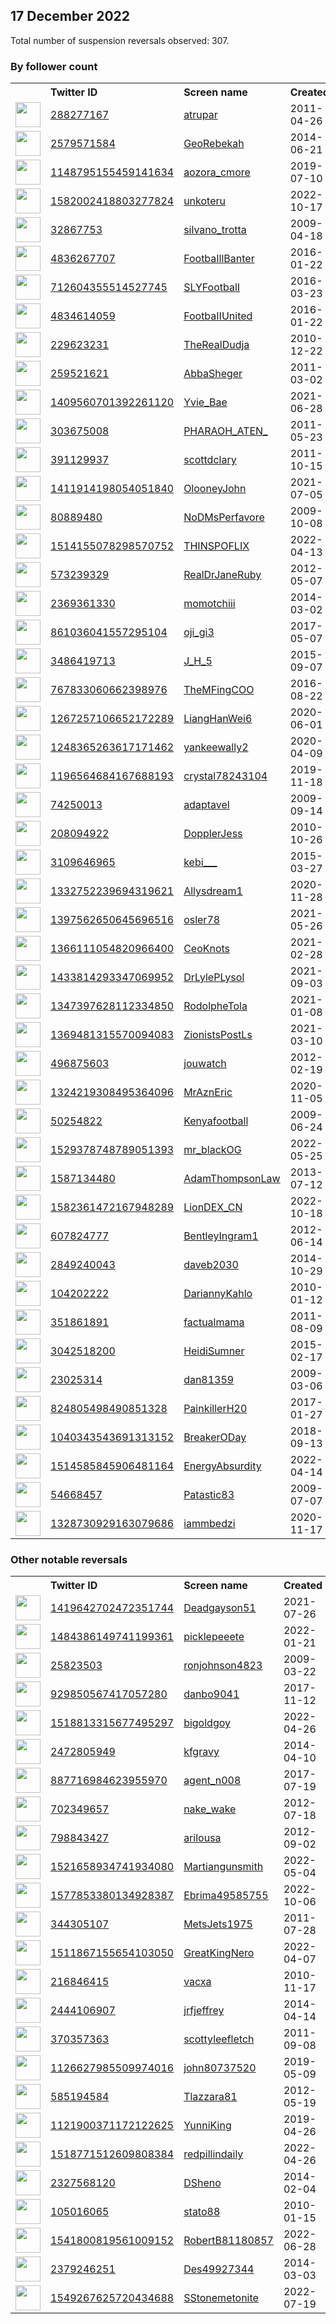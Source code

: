 
## 17 December 2022
Total number of suspension reversals observed: 307.

### By follower count
<table><tr><th></th><th align="left">Twitter ID</th><th align="left">Screen name</th>
<th align="left">Created</th><th align="left">Status</th><th align="left">Suspended</th><th align="left">Followers</th>
<tr><td><a href="https://pbs.twimg.com/profile_images/1335565046290804738/eGXNmTvg_normal.jpg"><img src="https://pbs.twimg.com/profile_images/1335565046290804738/eGXNmTvg_normal.jpg" width="40px" height="40px" align="center"/></a></td><td><a href="https://twitter.com/intent/user?user_id=288277167">288277167</a></td><td><a href="https://twitter.com/atrupar">atrupar</a></td><td>2011-04-26</td><td align="center"></td><td>2022-12-16</td><td>887076</td></tr>
<tr><td><a href="https://pbs.twimg.com/profile_images/1671331658924998656/YwIQGxP5_normal.jpg"><img src="https://pbs.twimg.com/profile_images/1671331658924998656/YwIQGxP5_normal.jpg" width="40px" height="40px" align="center"/></a></td><td><a href="https://twitter.com/intent/user?user_id=2579571584">2579571584</a></td><td><a href="https://twitter.com/GeoRebekah">GeoRebekah</a></td><td>2014-06-21</td><td align="center"></td><td></td><td>410708</td></tr>
<tr><td><a href="https://pbs.twimg.com/profile_images/1466024562974281738/GZub2t_S_normal.jpg"><img src="https://pbs.twimg.com/profile_images/1466024562974281738/GZub2t_S_normal.jpg" width="40px" height="40px" align="center"/></a></td><td><a href="https://twitter.com/intent/user?user_id=1148795155459141634">1148795155459141634</a></td><td><a href="https://twitter.com/aozora_cmore">aozora_cmore</a></td><td>2019-07-10</td><td align="center"></td><td>2022-04-06</td><td>189052</td></tr>
<tr><td><a href="https://pbs.twimg.com/profile_images/1582048555128147968/X-xE77so_normal.jpg"><img src="https://pbs.twimg.com/profile_images/1582048555128147968/X-xE77so_normal.jpg" width="40px" height="40px" align="center"/></a></td><td><a href="https://twitter.com/intent/user?user_id=1582002418803277824">1582002418803277824</a></td><td><a href="https://twitter.com/unkoteru">unkoteru</a></td><td>2022-10-17</td><td align="center"></td><td>2022-11-12</td><td>181745</td></tr>
<tr><td><a href="https://pbs.twimg.com/profile_images/1603852414540517380/ntwvEVB4_normal.jpg"><img src="https://pbs.twimg.com/profile_images/1603852414540517380/ntwvEVB4_normal.jpg" width="40px" height="40px" align="center"/></a></td><td><a href="https://twitter.com/intent/user?user_id=32867753">32867753</a></td><td><a href="https://twitter.com/silvano_trotta">silvano_trotta</a></td><td>2009-04-18</td><td align="center"></td><td></td><td>128257</td></tr>
<tr><td><a href="https://pbs.twimg.com/profile_images/1218963145089306627/wqP9FP5f_normal.jpg"><img src="https://pbs.twimg.com/profile_images/1218963145089306627/wqP9FP5f_normal.jpg" width="40px" height="40px" align="center"/></a></td><td><a href="https://twitter.com/intent/user?user_id=4836267707">4836267707</a></td><td><a href="https://twitter.com/FootbaIllBanter">FootbaIllBanter</a></td><td>2016-01-22</td><td align="center"></td><td>2022-07-03</td><td>106281</td></tr>
<tr><td><a href="https://pbs.twimg.com/profile_images/943497548626563072/0qLxdlLv_normal.jpg"><img src="https://pbs.twimg.com/profile_images/943497548626563072/0qLxdlLv_normal.jpg" width="40px" height="40px" align="center"/></a></td><td><a href="https://twitter.com/intent/user?user_id=712604355514527745">712604355514527745</a></td><td><a href="https://twitter.com/SLYFootbalI">SLYFootbalI</a></td><td>2016-03-23</td><td align="center"></td><td>2022-06-29</td><td>96923</td></tr>
<tr><td><a href="https://pbs.twimg.com/profile_images/1083826026646593542/9o4_WQng_normal.jpg"><img src="https://pbs.twimg.com/profile_images/1083826026646593542/9o4_WQng_normal.jpg" width="40px" height="40px" align="center"/></a></td><td><a href="https://twitter.com/intent/user?user_id=4834614059">4834614059</a></td><td><a href="https://twitter.com/FootbaIIUnited">FootbaIIUnited</a></td><td>2016-01-22</td><td align="center"></td><td>2022-07-03</td><td>85009</td></tr>
<tr><td><a href="https://pbs.twimg.com/profile_images/873771663866900480/Y8GqRAvn_normal.jpg"><img src="https://pbs.twimg.com/profile_images/873771663866900480/Y8GqRAvn_normal.jpg" width="40px" height="40px" align="center"/></a></td><td><a href="https://twitter.com/intent/user?user_id=229623231">229623231</a></td><td><a href="https://twitter.com/TheRealDudja">TheRealDudja</a></td><td>2010-12-22</td><td align="center"></td><td></td><td>82722</td></tr>
<tr><td><a href="https://pbs.twimg.com/profile_images/1609497231337607168/J0StOkLX_normal.jpg"><img src="https://pbs.twimg.com/profile_images/1609497231337607168/J0StOkLX_normal.jpg" width="40px" height="40px" align="center"/></a></td><td><a href="https://twitter.com/intent/user?user_id=259521621">259521621</a></td><td><a href="https://twitter.com/AbbaSheger">AbbaSheger</a></td><td>2011-03-02</td><td align="center"></td><td>2022-11-27</td><td>70809</td></tr>
<tr><td><a href="https://pbs.twimg.com/profile_images/1646534298940370945/3971cucN_normal.jpg"><img src="https://pbs.twimg.com/profile_images/1646534298940370945/3971cucN_normal.jpg" width="40px" height="40px" align="center"/></a></td><td><a href="https://twitter.com/intent/user?user_id=1409560701392261120">1409560701392261120</a></td><td><a href="https://twitter.com/Yvie_Bae">Yvie_Bae</a></td><td>2021-06-28</td><td align="center"></td><td>2022-12-12</td><td>57198</td></tr>
<tr><td><a href="https://pbs.twimg.com/profile_images/848008755287658497/sGstoaGU_normal.jpg"><img src="https://pbs.twimg.com/profile_images/848008755287658497/sGstoaGU_normal.jpg" width="40px" height="40px" align="center"/></a></td><td><a href="https://twitter.com/intent/user?user_id=303675008">303675008</a></td><td><a href="https://twitter.com/PHARAOH_ATEN_">PHARAOH_ATEN_</a></td><td>2011-05-23</td><td align="center"></td><td></td><td>50794</td></tr>
<tr><td><a href="https://pbs.twimg.com/profile_images/1663231551050596355/fWwbRtgM_normal.jpg"><img src="https://pbs.twimg.com/profile_images/1663231551050596355/fWwbRtgM_normal.jpg" width="40px" height="40px" align="center"/></a></td><td><a href="https://twitter.com/intent/user?user_id=391129937">391129937</a></td><td><a href="https://twitter.com/scottdclary">scottdclary</a></td><td>2011-10-15</td><td align="center"></td><td>2022-12-10</td><td>48905</td></tr>
<tr><td><a href="https://pbs.twimg.com/profile_images/1411914731540127745/Znb2KxgS_normal.jpg"><img src="https://pbs.twimg.com/profile_images/1411914731540127745/Znb2KxgS_normal.jpg" width="40px" height="40px" align="center"/></a></td><td><a href="https://twitter.com/intent/user?user_id=1411914198054051840">1411914198054051840</a></td><td><a href="https://twitter.com/OlooneyJohn">OlooneyJohn</a></td><td>2021-07-05</td><td align="center">🚫</td><td></td><td>47832</td></tr>
<tr><td><a href="https://pbs.twimg.com/profile_images/1607218558706098176/DyzooYyQ_normal.jpg"><img src="https://pbs.twimg.com/profile_images/1607218558706098176/DyzooYyQ_normal.jpg" width="40px" height="40px" align="center"/></a></td><td><a href="https://twitter.com/intent/user?user_id=80889480">80889480</a></td><td><a href="https://twitter.com/NoDMsPerfavore">NoDMsPerfavore</a></td><td>2009-10-08</td><td align="center"></td><td>2022-12-08</td><td>46290</td></tr>
<tr><td><a href="https://pbs.twimg.com/profile_images/1514170412959252481/xjXQ04B0_normal.jpg"><img src="https://pbs.twimg.com/profile_images/1514170412959252481/xjXQ04B0_normal.jpg" width="40px" height="40px" align="center"/></a></td><td><a href="https://twitter.com/intent/user?user_id=1514155078298570752">1514155078298570752</a></td><td><a href="https://twitter.com/THINSPOFLIX">THINSPOFLIX</a></td><td>2022-04-13</td><td align="center"></td><td>2022-07-17</td><td>43054</td></tr>
<tr><td><a href="https://pbs.twimg.com/profile_images/1659784292547936256/VGkd1Jta_normal.jpg"><img src="https://pbs.twimg.com/profile_images/1659784292547936256/VGkd1Jta_normal.jpg" width="40px" height="40px" align="center"/></a></td><td><a href="https://twitter.com/intent/user?user_id=573239329">573239329</a></td><td><a href="https://twitter.com/RealDrJaneRuby">RealDrJaneRuby</a></td><td>2012-05-07</td><td align="center"></td><td></td><td>42294</td></tr>
<tr><td><a href="https://pbs.twimg.com/profile_images/1245349127145369602/XQL9LMA9_normal.jpg"><img src="https://pbs.twimg.com/profile_images/1245349127145369602/XQL9LMA9_normal.jpg" width="40px" height="40px" align="center"/></a></td><td><a href="https://twitter.com/intent/user?user_id=2369361330">2369361330</a></td><td><a href="https://twitter.com/momotchiii">momotchiii</a></td><td>2014-03-02</td><td align="center"></td><td></td><td>41949</td></tr>
<tr><td><a href="https://pbs.twimg.com/profile_images/1673180095547326464/_T6k4I9e_normal.jpg"><img src="https://pbs.twimg.com/profile_images/1673180095547326464/_T6k4I9e_normal.jpg" width="40px" height="40px" align="center"/></a></td><td><a href="https://twitter.com/intent/user?user_id=861036041557295104">861036041557295104</a></td><td><a href="https://twitter.com/oji_gi3">oji_gi3</a></td><td>2017-05-07</td><td align="center"></td><td>2022-06-28</td><td>35829</td></tr>
<tr><td><a href="https://pbs.twimg.com/profile_images/1607214808289484800/jmjHIAA-_normal.jpg"><img src="https://pbs.twimg.com/profile_images/1607214808289484800/jmjHIAA-_normal.jpg" width="40px" height="40px" align="center"/></a></td><td><a href="https://twitter.com/intent/user?user_id=3486419713">3486419713</a></td><td><a href="https://twitter.com/J_H_5">J_H_5</a></td><td>2015-09-07</td><td align="center"></td><td></td><td>34711</td></tr>
<tr><td><a href="https://pbs.twimg.com/profile_images/1657910489970626560/yPfQjtKT_normal.jpg"><img src="https://pbs.twimg.com/profile_images/1657910489970626560/yPfQjtKT_normal.jpg" width="40px" height="40px" align="center"/></a></td><td><a href="https://twitter.com/intent/user?user_id=767833060662398976">767833060662398976</a></td><td><a href="https://twitter.com/TheMFingCOO">TheMFingCOO</a></td><td>2016-08-22</td><td align="center"></td><td>2022-12-14</td><td>28563</td></tr>
<tr><td><a href="https://pbs.twimg.com/profile_images/1657789249914036225/g-Cbisis_normal.jpg"><img src="https://pbs.twimg.com/profile_images/1657789249914036225/g-Cbisis_normal.jpg" width="40px" height="40px" align="center"/></a></td><td><a href="https://twitter.com/intent/user?user_id=1267257106652172289">1267257106652172289</a></td><td><a href="https://twitter.com/LiangHanWei6">LiangHanWei6</a></td><td>2020-06-01</td><td align="center"></td><td></td><td>24742</td></tr>
<tr><td><a href="https://pbs.twimg.com/profile_images/1618703285812174851/zud_KfzG_normal.jpg"><img src="https://pbs.twimg.com/profile_images/1618703285812174851/zud_KfzG_normal.jpg" width="40px" height="40px" align="center"/></a></td><td><a href="https://twitter.com/intent/user?user_id=1248365263617171462">1248365263617171462</a></td><td><a href="https://twitter.com/yankeewally2">yankeewally2</a></td><td>2020-04-09</td><td align="center"></td><td></td><td>21817</td></tr>
<tr><td><a href="https://pbs.twimg.com/profile_images/1328593161967570949/tKBnOwQP_normal.jpg"><img src="https://pbs.twimg.com/profile_images/1328593161967570949/tKBnOwQP_normal.jpg" width="40px" height="40px" align="center"/></a></td><td><a href="https://twitter.com/intent/user?user_id=1196564684167688193">1196564684167688193</a></td><td><a href="https://twitter.com/crystal78243104">crystal78243104</a></td><td>2019-11-18</td><td align="center"></td><td></td><td>20312</td></tr>
<tr><td><a href="https://pbs.twimg.com/profile_images/701799772856958976/FdnAh0AS_normal.jpg"><img src="https://pbs.twimg.com/profile_images/701799772856958976/FdnAh0AS_normal.jpg" width="40px" height="40px" align="center"/></a></td><td><a href="https://twitter.com/intent/user?user_id=74250013">74250013</a></td><td><a href="https://twitter.com/adaptavel">adaptavel</a></td><td>2009-09-14</td><td align="center"></td><td>2022-10-04</td><td>20212</td></tr>
<tr><td><a href="https://pbs.twimg.com/profile_images/1521661298441785345/B0wyudWt_normal.jpg"><img src="https://pbs.twimg.com/profile_images/1521661298441785345/B0wyudWt_normal.jpg" width="40px" height="40px" align="center"/></a></td><td><a href="https://twitter.com/intent/user?user_id=208094922">208094922</a></td><td><a href="https://twitter.com/DopplerJess">DopplerJess</a></td><td>2010-10-26</td><td align="center"></td><td>2022-12-15</td><td>19609</td></tr>
<tr><td><a href="https://pbs.twimg.com/profile_images/1670723695286038528/OJmSMS0c_normal.jpg"><img src="https://pbs.twimg.com/profile_images/1670723695286038528/OJmSMS0c_normal.jpg" width="40px" height="40px" align="center"/></a></td><td><a href="https://twitter.com/intent/user?user_id=3109646965">3109646965</a></td><td><a href="https://twitter.com/kebi___">kebi___</a></td><td>2015-03-27</td><td align="center"></td><td>2022-02-23</td><td>19231</td></tr>
<tr><td><a href="https://pbs.twimg.com/profile_images/1457829623769747457/qsqFwz4V_normal.jpg"><img src="https://pbs.twimg.com/profile_images/1457829623769747457/qsqFwz4V_normal.jpg" width="40px" height="40px" align="center"/></a></td><td><a href="https://twitter.com/intent/user?user_id=1332752239694319621">1332752239694319621</a></td><td><a href="https://twitter.com/Allysdream1">Allysdream1</a></td><td>2020-11-28</td><td align="center"></td><td>2022-10-29</td><td>16071</td></tr>
<tr><td><a href="https://pbs.twimg.com/profile_images/1425688591611703296/qszm_hkk_normal.jpg"><img src="https://pbs.twimg.com/profile_images/1425688591611703296/qszm_hkk_normal.jpg" width="40px" height="40px" align="center"/></a></td><td><a href="https://twitter.com/intent/user?user_id=1397562650645696516">1397562650645696516</a></td><td><a href="https://twitter.com/osler78">osler78</a></td><td>2021-05-26</td><td align="center"></td><td></td><td>15499</td></tr>
<tr><td><a href="https://pbs.twimg.com/profile_images/1366369788172382208/cw6NdHEr_normal.jpg"><img src="https://pbs.twimg.com/profile_images/1366369788172382208/cw6NdHEr_normal.jpg" width="40px" height="40px" align="center"/></a></td><td><a href="https://twitter.com/intent/user?user_id=1366111054820966400">1366111054820966400</a></td><td><a href="https://twitter.com/CeoKnots">CeoKnots</a></td><td>2021-02-28</td><td align="center">🚫</td><td>2022-12-14</td><td>14843</td></tr>
<tr><td><a href="https://pbs.twimg.com/profile_images/1633377702345609217/euxcp1Dc_normal.jpg"><img src="https://pbs.twimg.com/profile_images/1633377702345609217/euxcp1Dc_normal.jpg" width="40px" height="40px" align="center"/></a></td><td><a href="https://twitter.com/intent/user?user_id=1433814293347069952">1433814293347069952</a></td><td><a href="https://twitter.com/DrLylePLysol">DrLylePLysol</a></td><td>2021-09-03</td><td align="center"></td><td>2022-06-10</td><td>14227</td></tr>
<tr><td><a href="https://pbs.twimg.com/profile_images/1563937927767494661/Cypc9ROW_normal.jpg"><img src="https://pbs.twimg.com/profile_images/1563937927767494661/Cypc9ROW_normal.jpg" width="40px" height="40px" align="center"/></a></td><td><a href="https://twitter.com/intent/user?user_id=1347397628112334850">1347397628112334850</a></td><td><a href="https://twitter.com/RodolpheTola">RodolpheTola</a></td><td>2021-01-08</td><td align="center"></td><td>2022-09-13</td><td>13927</td></tr>
<tr><td><a href="https://pbs.twimg.com/profile_images/1369481603928440833/jW7rxrhd_normal.jpg"><img src="https://pbs.twimg.com/profile_images/1369481603928440833/jW7rxrhd_normal.jpg" width="40px" height="40px" align="center"/></a></td><td><a href="https://twitter.com/intent/user?user_id=1369481315570094083">1369481315570094083</a></td><td><a href="https://twitter.com/ZionistsPostLs">ZionistsPostLs</a></td><td>2021-03-10</td><td align="center">🚫</td><td></td><td>13485</td></tr>
<tr><td><a href="https://pbs.twimg.com/profile_images/1435198235312902144/X4KBFRcf_normal.jpg"><img src="https://pbs.twimg.com/profile_images/1435198235312902144/X4KBFRcf_normal.jpg" width="40px" height="40px" align="center"/></a></td><td><a href="https://twitter.com/intent/user?user_id=496875603">496875603</a></td><td><a href="https://twitter.com/jouwatch">jouwatch</a></td><td>2012-02-19</td><td align="center"></td><td>2022-02-13</td><td>12938</td></tr>
<tr><td><a href="https://pbs.twimg.com/profile_images/1631308019920408578/oBqRZ0He_normal.jpg"><img src="https://pbs.twimg.com/profile_images/1631308019920408578/oBqRZ0He_normal.jpg" width="40px" height="40px" align="center"/></a></td><td><a href="https://twitter.com/intent/user?user_id=1324219308495364096">1324219308495364096</a></td><td><a href="https://twitter.com/MrAznEric">MrAznEric</a></td><td>2020-11-05</td><td align="center"></td><td></td><td>10454</td></tr>
<tr><td><a href="https://pbs.twimg.com/profile_images/1232406249049919489/qTs0d-SW_normal.jpg"><img src="https://pbs.twimg.com/profile_images/1232406249049919489/qTs0d-SW_normal.jpg" width="40px" height="40px" align="center"/></a></td><td><a href="https://twitter.com/intent/user?user_id=50254822">50254822</a></td><td><a href="https://twitter.com/Kenyafootball">Kenyafootball</a></td><td>2009-06-24</td><td align="center"></td><td></td><td>9647</td></tr>
<tr><td><a href="https://pbs.twimg.com/profile_images/1651314978572455937/NmsDKBTx_normal.jpg"><img src="https://pbs.twimg.com/profile_images/1651314978572455937/NmsDKBTx_normal.jpg" width="40px" height="40px" align="center"/></a></td><td><a href="https://twitter.com/intent/user?user_id=1529378748789051393">1529378748789051393</a></td><td><a href="https://twitter.com/mr_blackOG">mr_blackOG</a></td><td>2022-05-25</td><td align="center"></td><td>2022-11-21</td><td>9002</td></tr>
<tr><td><a href="https://pbs.twimg.com/profile_images/496821134201856000/1pAh0cXb_normal.jpeg"><img src="https://pbs.twimg.com/profile_images/496821134201856000/1pAh0cXb_normal.jpeg" width="40px" height="40px" align="center"/></a></td><td><a href="https://twitter.com/intent/user?user_id=1587134480">1587134480</a></td><td><a href="https://twitter.com/AdamThompsonLaw">AdamThompsonLaw</a></td><td>2013-07-12</td><td align="center"></td><td>2022-06-15</td><td>7107</td></tr>
<tr><td><a href="https://pbs.twimg.com/profile_images/1659476848315858944/hpzEErFT_normal.jpg"><img src="https://pbs.twimg.com/profile_images/1659476848315858944/hpzEErFT_normal.jpg" width="40px" height="40px" align="center"/></a></td><td><a href="https://twitter.com/intent/user?user_id=1582361472167948289">1582361472167948289</a></td><td><a href="https://twitter.com/LionDEX_CN">LionDEX_CN</a></td><td>2022-10-18</td><td align="center"></td><td>2022-12-14</td><td>7031</td></tr>
<tr><td><a href="https://pbs.twimg.com/profile_images/2306238139/images__1__normal.jpg"><img src="https://pbs.twimg.com/profile_images/2306238139/images__1__normal.jpg" width="40px" height="40px" align="center"/></a></td><td><a href="https://twitter.com/intent/user?user_id=607824777">607824777</a></td><td><a href="https://twitter.com/BentleyIngram1">BentleyIngram1</a></td><td>2012-06-14</td><td align="center"></td><td>2022-12-05</td><td>5057</td></tr>
<tr><td><a href="https://pbs.twimg.com/profile_images/1573337507302985728/64Lfhi8x_normal.jpg"><img src="https://pbs.twimg.com/profile_images/1573337507302985728/64Lfhi8x_normal.jpg" width="40px" height="40px" align="center"/></a></td><td><a href="https://twitter.com/intent/user?user_id=2849240043">2849240043</a></td><td><a href="https://twitter.com/daveb2030">daveb2030</a></td><td>2014-10-29</td><td align="center">🔒</td><td>2022-12-11</td><td>4003</td></tr>
<tr><td><a href="https://pbs.twimg.com/profile_images/1600930418722840576/tYMhmAcd_normal.jpg"><img src="https://pbs.twimg.com/profile_images/1600930418722840576/tYMhmAcd_normal.jpg" width="40px" height="40px" align="center"/></a></td><td><a href="https://twitter.com/intent/user?user_id=104202222">104202222</a></td><td><a href="https://twitter.com/DariannyKahlo">DariannyKahlo</a></td><td>2010-01-12</td><td align="center"></td><td>2022-12-03</td><td>3511</td></tr>
<tr><td><a href="https://pbs.twimg.com/profile_images/1443176903230332929/WAz6sDw7_normal.jpg"><img src="https://pbs.twimg.com/profile_images/1443176903230332929/WAz6sDw7_normal.jpg" width="40px" height="40px" align="center"/></a></td><td><a href="https://twitter.com/intent/user?user_id=351861891">351861891</a></td><td><a href="https://twitter.com/factualmama">factualmama</a></td><td>2011-08-09</td><td align="center"></td><td>2022-07-31</td><td>3227</td></tr>
<tr><td><a href="https://pbs.twimg.com/profile_images/1552989953134657538/Y-GbgMO__normal.jpg"><img src="https://pbs.twimg.com/profile_images/1552989953134657538/Y-GbgMO__normal.jpg" width="40px" height="40px" align="center"/></a></td><td><a href="https://twitter.com/intent/user?user_id=3042518200">3042518200</a></td><td><a href="https://twitter.com/HeidiSumner">HeidiSumner</a></td><td>2015-02-17</td><td align="center"></td><td>2022-12-10</td><td>2968</td></tr>
<tr><td><a href="https://pbs.twimg.com/profile_images/1570234169275387906/qSYIoEca_normal.jpg"><img src="https://pbs.twimg.com/profile_images/1570234169275387906/qSYIoEca_normal.jpg" width="40px" height="40px" align="center"/></a></td><td><a href="https://twitter.com/intent/user?user_id=23025314">23025314</a></td><td><a href="https://twitter.com/dan81359">dan81359</a></td><td>2009-03-06</td><td align="center"></td><td>2022-10-29</td><td>2932</td></tr>
<tr><td><a href="https://pbs.twimg.com/profile_images/1585310250701389825/BB3iYDOr_normal.jpg"><img src="https://pbs.twimg.com/profile_images/1585310250701389825/BB3iYDOr_normal.jpg" width="40px" height="40px" align="center"/></a></td><td><a href="https://twitter.com/intent/user?user_id=824805498490851328">824805498490851328</a></td><td><a href="https://twitter.com/PainkillerH20">PainkillerH20</a></td><td>2017-01-27</td><td align="center"></td><td>2022-12-05</td><td>2719</td></tr>
<tr><td><a href="https://pbs.twimg.com/profile_images/1673461411283107840/wyNT69U-_normal.jpg"><img src="https://pbs.twimg.com/profile_images/1673461411283107840/wyNT69U-_normal.jpg" width="40px" height="40px" align="center"/></a></td><td><a href="https://twitter.com/intent/user?user_id=1040343543691313152">1040343543691313152</a></td><td><a href="https://twitter.com/BreakerODay">BreakerODay</a></td><td>2018-09-13</td><td align="center"></td><td></td><td>2570</td></tr>
<tr><td><a href="https://pbs.twimg.com/profile_images/1541911475731800064/5rdkrgsc_normal.jpg"><img src="https://pbs.twimg.com/profile_images/1541911475731800064/5rdkrgsc_normal.jpg" width="40px" height="40px" align="center"/></a></td><td><a href="https://twitter.com/intent/user?user_id=1514585845906481164">1514585845906481164</a></td><td><a href="https://twitter.com/EnergyAbsurdity">EnergyAbsurdity</a></td><td>2022-04-14</td><td align="center"></td><td>2022-12-15</td><td>2526</td></tr>
<tr><td><a href="https://pbs.twimg.com/profile_images/1599389836498141184/Lp_ytsq0_normal.jpg"><img src="https://pbs.twimg.com/profile_images/1599389836498141184/Lp_ytsq0_normal.jpg" width="40px" height="40px" align="center"/></a></td><td><a href="https://twitter.com/intent/user?user_id=54668457">54668457</a></td><td><a href="https://twitter.com/Patastic83">Patastic83</a></td><td>2009-07-07</td><td align="center"></td><td>2022-12-12</td><td>2478</td></tr>
<tr><td><a href="https://pbs.twimg.com/profile_images/1645119074425241600/k3VTd5CP_normal.jpg"><img src="https://pbs.twimg.com/profile_images/1645119074425241600/k3VTd5CP_normal.jpg" width="40px" height="40px" align="center"/></a></td><td><a href="https://twitter.com/intent/user?user_id=1328730929163079686">1328730929163079686</a></td><td><a href="https://twitter.com/iammbedzi">iammbedzi</a></td><td>2020-11-17</td><td align="center"></td><td>2022-12-13</td><td>2420</td></tr>
</table>

### Other notable reversals
<table><tr><th></th><th align="left">Twitter ID</th><th align="left">Screen name</th>
<th align="left">Created</th><th align="left">Status</th><th align="left">Suspended</th><th align="left">Followers</th>
<tr><td><a href="https://pbs.twimg.com/profile_images/1419647008126689282/SzarXl1W_normal.jpg"><img src="https://pbs.twimg.com/profile_images/1419647008126689282/SzarXl1W_normal.jpg" width="40px" height="40px" align="center"/></a></td><td><a href="https://twitter.com/intent/user?user_id=1419642702472351744">1419642702472351744</a></td><td><a href="https://twitter.com/Deadgayson51">Deadgayson51</a></td><td>2021-07-26</td><td align="center"></td><td>2022-12-14</td><td>109</td></tr>
<tr><td><a href="https://pbs.twimg.com/profile_images/1484386808704028674/AGGBPDrZ_normal.jpg"><img src="https://pbs.twimg.com/profile_images/1484386808704028674/AGGBPDrZ_normal.jpg" width="40px" height="40px" align="center"/></a></td><td><a href="https://twitter.com/intent/user?user_id=1484386149741199361">1484386149741199361</a></td><td><a href="https://twitter.com/picklepeeete">picklepeeete</a></td><td>2022-01-21</td><td align="center"></td><td>2022-12-14</td><td>113</td></tr>
<tr><td><a href="https://pbs.twimg.com/profile_images/1599246427724578816/cRR9O54t_normal.jpg"><img src="https://pbs.twimg.com/profile_images/1599246427724578816/cRR9O54t_normal.jpg" width="40px" height="40px" align="center"/></a></td><td><a href="https://twitter.com/intent/user?user_id=25823503">25823503</a></td><td><a href="https://twitter.com/ronjohnson4823">ronjohnson4823</a></td><td>2009-03-22</td><td align="center"></td><td>2022-12-14</td><td>162</td></tr>
<tr><td><a href="https://pbs.twimg.com/profile_images/1469494325390290948/1GHvJMqK_normal.jpg"><img src="https://pbs.twimg.com/profile_images/1469494325390290948/1GHvJMqK_normal.jpg" width="40px" height="40px" align="center"/></a></td><td><a href="https://twitter.com/intent/user?user_id=929850567417057280">929850567417057280</a></td><td><a href="https://twitter.com/danbo9041">danbo9041</a></td><td>2017-11-12</td><td align="center">🚫</td><td>2022-12-12</td><td>147</td></tr>
<tr><td><a href="https://pbs.twimg.com/profile_images/1570223700158414848/MlD8hV9T_normal.jpg"><img src="https://pbs.twimg.com/profile_images/1570223700158414848/MlD8hV9T_normal.jpg" width="40px" height="40px" align="center"/></a></td><td><a href="https://twitter.com/intent/user?user_id=1518813315677495297">1518813315677495297</a></td><td><a href="https://twitter.com/bigoldgoy">bigoldgoy</a></td><td>2022-04-26</td><td align="center"></td><td>2022-11-22</td><td>20</td></tr>
<tr><td><a href="https://pbs.twimg.com/profile_images/1660107499205279745/iqY9UPJU_normal.jpg"><img src="https://pbs.twimg.com/profile_images/1660107499205279745/iqY9UPJU_normal.jpg" width="40px" height="40px" align="center"/></a></td><td><a href="https://twitter.com/intent/user?user_id=2472805949">2472805949</a></td><td><a href="https://twitter.com/kfgravy">kfgravy</a></td><td>2014-04-10</td><td align="center">🚫</td><td>2022-12-13</td><td>772</td></tr>
<tr><td><a href="https://pbs.twimg.com/profile_images/1260964743038283776/b124EGha_normal.jpg"><img src="https://pbs.twimg.com/profile_images/1260964743038283776/b124EGha_normal.jpg" width="40px" height="40px" align="center"/></a></td><td><a href="https://twitter.com/intent/user?user_id=887716984623955970">887716984623955970</a></td><td><a href="https://twitter.com/agent_n008">agent_n008</a></td><td>2017-07-19</td><td align="center"></td><td>2022-12-13</td><td>97</td></tr>
<tr><td><a href="https://pbs.twimg.com/profile_images/1611185464408408065/dcRwvRea_normal.jpg"><img src="https://pbs.twimg.com/profile_images/1611185464408408065/dcRwvRea_normal.jpg" width="40px" height="40px" align="center"/></a></td><td><a href="https://twitter.com/intent/user?user_id=702349657">702349657</a></td><td><a href="https://twitter.com/nake_wake">nake_wake</a></td><td>2012-07-18</td><td align="center"></td><td>2022-12-13</td><td>170</td></tr>
<tr><td><a href="https://pbs.twimg.com/profile_images/1621178040385519616/udjvAzEw_normal.jpg"><img src="https://pbs.twimg.com/profile_images/1621178040385519616/udjvAzEw_normal.jpg" width="40px" height="40px" align="center"/></a></td><td><a href="https://twitter.com/intent/user?user_id=798843427">798843427</a></td><td><a href="https://twitter.com/arilousa">arilousa</a></td><td>2012-09-02</td><td align="center"></td><td>2022-12-13</td><td>85</td></tr>
<tr><td><a href="https://pbs.twimg.com/profile_images/1604625466454933504/i-M9szaq_normal.jpg"><img src="https://pbs.twimg.com/profile_images/1604625466454933504/i-M9szaq_normal.jpg" width="40px" height="40px" align="center"/></a></td><td><a href="https://twitter.com/intent/user?user_id=1521658934741934080">1521658934741934080</a></td><td><a href="https://twitter.com/Martiangunsmith">Martiangunsmith</a></td><td>2022-05-04</td><td align="center"></td><td>2022-12-13</td><td>301</td></tr>
<tr><td><a href="https://pbs.twimg.com/profile_images/1577853834319249409/Gxg2215R_normal.jpg"><img src="https://pbs.twimg.com/profile_images/1577853834319249409/Gxg2215R_normal.jpg" width="40px" height="40px" align="center"/></a></td><td><a href="https://twitter.com/intent/user?user_id=1577853380134928387">1577853380134928387</a></td><td><a href="https://twitter.com/Ebrima49585755">Ebrima49585755</a></td><td>2022-10-06</td><td align="center"></td><td>2022-12-16</td><td>580</td></tr>
<tr><td><a href="https://pbs.twimg.com/profile_images/1599488505939431426/dShKBidr_normal.jpg"><img src="https://pbs.twimg.com/profile_images/1599488505939431426/dShKBidr_normal.jpg" width="40px" height="40px" align="center"/></a></td><td><a href="https://twitter.com/intent/user?user_id=344305107">344305107</a></td><td><a href="https://twitter.com/MetsJets1975">MetsJets1975</a></td><td>2011-07-28</td><td align="center">🚫</td><td>2022-12-15</td><td>39</td></tr>
<tr><td><a href="https://pbs.twimg.com/profile_images/1537921737697873921/spT7plOG_normal.jpg"><img src="https://pbs.twimg.com/profile_images/1537921737697873921/spT7plOG_normal.jpg" width="40px" height="40px" align="center"/></a></td><td><a href="https://twitter.com/intent/user?user_id=1511867155654103050">1511867155654103050</a></td><td><a href="https://twitter.com/GreatKingNero">GreatKingNero</a></td><td>2022-04-07</td><td align="center"></td><td>2022-12-12</td><td>238</td></tr>
<tr><td><a href="https://pbs.twimg.com/profile_images/1518282238860922880/qNYZR-HC_normal.jpg"><img src="https://pbs.twimg.com/profile_images/1518282238860922880/qNYZR-HC_normal.jpg" width="40px" height="40px" align="center"/></a></td><td><a href="https://twitter.com/intent/user?user_id=216846415">216846415</a></td><td><a href="https://twitter.com/vacxa">vacxa</a></td><td>2010-11-17</td><td align="center"></td><td>2022-12-12</td><td>462</td></tr>
<tr><td><a href="https://pbs.twimg.com/profile_images/1597349971799547904/idkfuQRK_normal.jpg"><img src="https://pbs.twimg.com/profile_images/1597349971799547904/idkfuQRK_normal.jpg" width="40px" height="40px" align="center"/></a></td><td><a href="https://twitter.com/intent/user?user_id=2444106907">2444106907</a></td><td><a href="https://twitter.com/jrfjeffrey">jrfjeffrey</a></td><td>2014-04-14</td><td align="center"></td><td>2022-12-15</td><td>1808</td></tr>
<tr><td><a href="https://pbs.twimg.com/profile_images/1624447323119165441/Hu9qMqvG_normal.jpg"><img src="https://pbs.twimg.com/profile_images/1624447323119165441/Hu9qMqvG_normal.jpg" width="40px" height="40px" align="center"/></a></td><td><a href="https://twitter.com/intent/user?user_id=370357363">370357363</a></td><td><a href="https://twitter.com/scottyleefletch">scottyleefletch</a></td><td>2011-09-08</td><td align="center"></td><td>2022-12-14</td><td>92</td></tr>
<tr><td><a href="https://pbs.twimg.com/profile_images/1655625164317503524/d1GyPXPy_normal.jpg"><img src="https://pbs.twimg.com/profile_images/1655625164317503524/d1GyPXPy_normal.jpg" width="40px" height="40px" align="center"/></a></td><td><a href="https://twitter.com/intent/user?user_id=1126627985509974016">1126627985509974016</a></td><td><a href="https://twitter.com/john80737520">john80737520</a></td><td>2019-05-09</td><td align="center"></td><td>2022-12-03</td><td>78</td></tr>
<tr><td><a href="https://pbs.twimg.com/profile_images/1601405097719775234/2eKKTa4s_normal.jpg"><img src="https://pbs.twimg.com/profile_images/1601405097719775234/2eKKTa4s_normal.jpg" width="40px" height="40px" align="center"/></a></td><td><a href="https://twitter.com/intent/user?user_id=585194584">585194584</a></td><td><a href="https://twitter.com/Tlazzara81">Tlazzara81</a></td><td>2012-05-19</td><td align="center"></td><td>2022-12-15</td><td>13</td></tr>
<tr><td><a href="https://pbs.twimg.com/profile_images/1559244235458678784/Fu60NGTW_normal.jpg"><img src="https://pbs.twimg.com/profile_images/1559244235458678784/Fu60NGTW_normal.jpg" width="40px" height="40px" align="center"/></a></td><td><a href="https://twitter.com/intent/user?user_id=1121900371172122625">1121900371172122625</a></td><td><a href="https://twitter.com/YunniKing">YunniKing</a></td><td>2019-04-26</td><td align="center">🔒</td><td>2022-12-14</td><td>1</td></tr>
<tr><td><a href="https://pbs.twimg.com/profile_images/1518776981730570242/UmZPr2ZT_normal.jpg"><img src="https://pbs.twimg.com/profile_images/1518776981730570242/UmZPr2ZT_normal.jpg" width="40px" height="40px" align="center"/></a></td><td><a href="https://twitter.com/intent/user?user_id=1518771512609808384">1518771512609808384</a></td><td><a href="https://twitter.com/redpillindaily">redpillindaily</a></td><td>2022-04-26</td><td align="center">👋</td><td>2022-12-15</td><td>2</td></tr>
<tr><td><a href="https://pbs.twimg.com/profile_images/1590746704067837952/_Om7MXTP_normal.jpg"><img src="https://pbs.twimg.com/profile_images/1590746704067837952/_Om7MXTP_normal.jpg" width="40px" height="40px" align="center"/></a></td><td><a href="https://twitter.com/intent/user?user_id=2327568120">2327568120</a></td><td><a href="https://twitter.com/DSheno">DSheno</a></td><td>2014-02-04</td><td align="center"></td><td>2022-12-15</td><td>405</td></tr>
<tr><td><a href="https://pbs.twimg.com/profile_images/1267044013221326849/b8d-ONO-_normal.jpg"><img src="https://pbs.twimg.com/profile_images/1267044013221326849/b8d-ONO-_normal.jpg" width="40px" height="40px" align="center"/></a></td><td><a href="https://twitter.com/intent/user?user_id=105016065">105016065</a></td><td><a href="https://twitter.com/stato88">stato88</a></td><td>2010-01-15</td><td align="center"></td><td>2022-12-14</td><td>92</td></tr>
<tr><td><a href="https://pbs.twimg.com/profile_images/1587958350997766144/9AwlOmTt_normal.jpg"><img src="https://pbs.twimg.com/profile_images/1587958350997766144/9AwlOmTt_normal.jpg" width="40px" height="40px" align="center"/></a></td><td><a href="https://twitter.com/intent/user?user_id=1541800819561009152">1541800819561009152</a></td><td><a href="https://twitter.com/RobertB81180857">RobertB81180857</a></td><td>2022-06-28</td><td align="center"></td><td>2022-12-10</td><td>807</td></tr>
<tr><td><a href="https://pbs.twimg.com/profile_images/1655622709630447630/3krgUAv9_normal.jpg"><img src="https://pbs.twimg.com/profile_images/1655622709630447630/3krgUAv9_normal.jpg" width="40px" height="40px" align="center"/></a></td><td><a href="https://twitter.com/intent/user?user_id=2379246251">2379246251</a></td><td><a href="https://twitter.com/Des49927344">Des49927344</a></td><td>2014-03-03</td><td align="center">🚫</td><td>2022-12-13</td><td>1175</td></tr>
<tr><td><a href="https://pbs.twimg.com/profile_images/1603679874354274304/R7svDcJa_normal.jpg"><img src="https://pbs.twimg.com/profile_images/1603679874354274304/R7svDcJa_normal.jpg" width="40px" height="40px" align="center"/></a></td><td><a href="https://twitter.com/intent/user?user_id=1549267625720434688">1549267625720434688</a></td><td><a href="https://twitter.com/SStonemetonite">SStonemetonite</a></td><td>2022-07-19</td><td align="center"></td><td>2022-12-04</td><td>90</td></tr>
</table>
